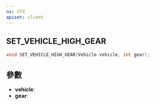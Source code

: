 ```yaml
---
ns: CFX
apiset: client
---
```

## SET_VEHICLE_HIGH_GEAR

```c
void SET_VEHICLE_HIGH_GEAR(Vehicle vehicle, int gear);
```


## 參數
* **vehicle**: 
* **gear**: 

